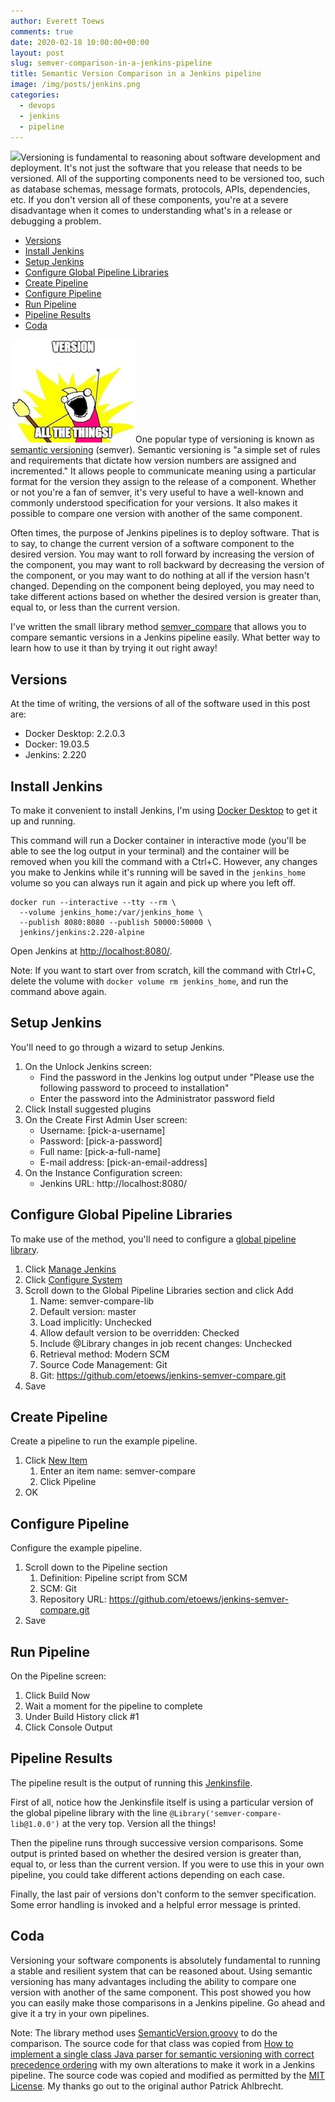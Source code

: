 ```yaml
---
author: Everett Toews
comments: true
date: 2020-02-18 10:00:00+00:00
layout: post
slug: semver-comparison-in-a-jenkins-pipeline
title: Semantic Version Comparison in a Jenkins pipeline
image: /img/posts/jenkins.png
categories:
  - devops
  - jenkins
  - pipeline
---
```

<img class="img-right" src="{{ page.image }}"/>Versioning is fundamental to reasoning about software development and deployment. It's not just the software that you release that needs to be versioned. All of the supporting components need to be versioned too, such as database schemas, message formats, protocols, APIs, dependencies, etc. If you don't version all of these components, you're at a severe disadvantage when it comes to understanding what's in a release or debugging a problem.

<!--more-->

<!-- TOC -->

* [Versions](#versions)
* [Install Jenkins](#install-jenkins)
* [Setup Jenkins](#setup-jenkins)
* [Configure Global Pipeline Libraries](#configure-global-pipeline-libraries)
* [Create Pipeline](#create-pipeline)
* [Configure Pipeline](#configure-pipeline)
* [Run Pipeline](#run-pipeline)
* [Pipeline Results](#pipeline-results)
* [Coda](#coda)

<!-- /TOC -->

<img class="img-right" src="/img/posts/version-all-the-things.jpg"/>One popular type of versioning is known as [semantic versioning](https://semver.org/) (semver). Semantic versioning is "a simple set of rules and requirements that dictate how version numbers are assigned and incremented." It allows people to communicate meaning using a particular format for the version they assign to the release of a component. Whether or not you're a fan of semver, it's very useful to have a well-known and commonly understood specification for your versions. It also makes it possible to compare one version with another of the same component.

Often times, the purpose of Jenkins pipelines is to deploy software. That is to say, to change the current version of a software component to the desired version. You may want to roll forward by increasing the version of the component, you may want to roll backward by decreasing the version of the component, or you may want to do nothing at all if the version hasn't changed. Depending on the component being deployed, you may need to take different actions based on whether the desired version is greater than, equal to, or less than the current version.

I've written the small library method [semver_compare](https://github.com/etoews/jenkins-semver-compare/blob/master/vars/semver_compare.groovy) that allows you to compare semantic versions in a Jenkins pipeline easily. What better way to learn how to use it than by trying it out right away!

## Versions

At the time of writing, the versions of all of the software used in this post are:

* Docker Desktop: 2.2.0.3
* Docker: 19.03.5
* Jenkins: 2.220

## Install Jenkins

To make it convenient to install Jenkins, I'm using [Docker Desktop](https://www.docker.com/products/docker-desktop) to get it up and running.

This command will run a Docker container in interactive mode (you'll be able to see the log output in your terminal) and the container will be removed when you kill the command with a Ctrl+C. However, any changes you make to Jenkins while it's running will be saved in the `jenkins_home` volume so you can always run it again and pick up where you left off.

```
docker run --interactive --tty --rm \
  --volume jenkins_home:/var/jenkins_home \
  --publish 8080:8080 --publish 50000:50000 \
  jenkins/jenkins:2.220-alpine
```

Open Jenkins at [http://localhost:8080/](http://localhost:8080/).

Note: If you want to start over from scratch, kill the command with Ctrl+C, delete the volume with `docker volume rm jenkins_home`, and run the command above again.

## Setup Jenkins

You'll need to go through a wizard to setup Jenkins.

1. On the Unlock Jenkins screen:
    * Find the password in the Jenkins log output under "Please use the following password to proceed to installation"
    * Enter the password into the Administrator password field
1. Click Install suggested plugins
1. On the Create First Admin User screen:
    * Username:	[pick-a-username]
    * Password: [pick-a-password]
    * Full name: [pick-a-full-name]
    * E-mail address: [pick-an-email-address]
1. On the Instance Configuration screen:
    * Jenkins URL: http://localhost:8080/

## Configure Global Pipeline Libraries

To make use of the method, you'll need to configure a [global pipeline library](https://jenkins.io/doc/book/pipeline/shared-libraries/).

1. Click [Manage Jenkins](http://localhost:8080/manage)
1. Click [Configure System](http://localhost:8080/configure)
1. Scroll down to the Global Pipeline Libraries section and click Add
    1. Name: semver-compare-lib
    1. Default version: master
    1. Load implicitly: Unchecked
    1. Allow default version to be overridden: Checked
    1. Include @Library changes in job recent changes: Unchecked
    1. Retrieval method: Modern SCM
    1. Source Code Management: Git
    1. Git: https://github.com/etoews/jenkins-semver-compare.git
1. Save

## Create Pipeline

Create a pipeline to run the example pipeline.

1. Click [New Item](http://localhost:8080/view/all/newJob)
    1. Enter an item name: semver-compare
    1. Click Pipeline
1. OK

## Configure Pipeline

Configure the example pipeline.

1. Scroll down to the Pipeline section
    1. Definition: Pipeline script from SCM
    1. SCM: Git
    1. Repository URL: https://github.com/etoews/jenkins-semver-compare.git
1. Save

## Run Pipeline

On the Pipeline screen:

1. Click Build Now
1. Wait a moment for the pipeline to complete
1. Under Build History click #1
1. Click Console Output

## Pipeline Results

The pipeline result is the output of running this [Jenkinsfile](https://github.com/etoews/jenkins-semver-compare/blob/master/Jenkinsfile).

First of all, notice how the Jenkinsfile itself is using a particular version of the global pipeline library with the line `@Library('semver-compare-lib@1.0.0')` at the very top. Version all the things!

Then the pipeline runs through successive version comparisons. Some output is printed based on whether the desired version is greater than, equal to, or less than the current version. If you were to use this in your own pipeline, you could take different actions depending on each case.

Finally, the last pair of versions don't conform to the semver specification. Some error handling is invoked and a helpful error message is printed.

## Coda

Versioning your software components is absolutely fundamental to running a stable and resilient system that can be reasoned about. Using semantic versioning has many advantages including the ability to compare one version with another of the same component. This post showed you how you can easily make those comparisons in a Jenkins pipeline. Go ahead and give it a try in your own pipelines.

Note: The library method uses [SemanticVersion.groovy](https://github.com/etoews/jenkins-semver-compare/blob/master/src/io/github/etoews/SemanticVersion.groovy) to do the comparison. The source code for that class was copied from [How to implement a single class Java parser for semantic versioning with correct precedence ordering](https://raccoon.onyxbits.de/blog/single-class-java-semantic-versioning-parser-implementation/) with my own alterations to make it work in a Jenkins pipeline. The source code was copied and modified as permitted by the [MIT License](https://en.wikipedia.org/wiki/MIT_License). My thanks go out to the original author Patrick Ahlbrecht.
